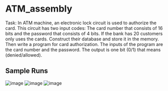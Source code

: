 # ATM_assembly
Task:
In ATM machine, an electronic lock circuit is used to authorize the card. This circuit has two
input codes: The card number that consists of 16 bits and the password that consists of 4 bits.
If the bank has 20 customers only uses the cards. Construct their database and store it in the
memory. Then write a program for card authorization.
The inputs of the program are the card number and the password.
The output is one bit (0/1) that means (denied/allowed).

## Sample Runs
![image](https://github.com/elmahygurl/ATM_assembly/assets/97133077/0d038bf2-f205-43cf-a7bf-16597a16a588)
![image](https://github.com/elmahygurl/ATM_assembly/assets/97133077/ba700393-9e4e-474e-8892-b838017ce1bb)
![image](https://github.com/elmahygurl/ATM_assembly/assets/97133077/d2b914f6-8dde-4653-bc32-bf1ca25786d6)
